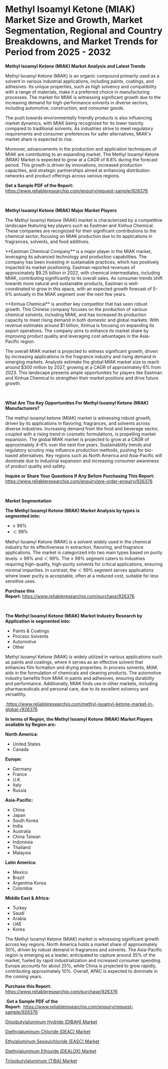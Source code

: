 <p><h1>Methyl Isoamyl Ketone (MIAK) Market Size and Growth, Market Segmentation, Regional and Country Breakdowns, and Market Trends for Period from 2025 -  2032</h1></p><p><strong>Methyl Isoamyl Ketone (MIAK) Market Analysis and Latest Trends</strong></p>
<p><p>Methyl Isoamyl Ketone (MIAK) is an organic compound primarily used as a solvent in various industrial applications, including paints, coatings, and adhesives. Its unique properties, such as high solvency and compatibility with a range of materials, make it a preferred choice in manufacturing processes. The market for MIAK is witnessing significant growth due to the increasing demand for high-performance solvents in diverse sectors, including automotive, construction, and consumer goods. </p><p>The push towards environmentally friendly products is also influencing market dynamics, with MIAK being recognized for its lower toxicity compared to traditional solvents. As industries strive to meet regulatory requirements and consumer preferences for safer alternatives, MIAK's market share is expected to rise. </p><p>Moreover, advancements in the production and application techniques of MIAK are contributing to an expanding market. The Methyl Isoamyl Ketone (MIAK) Market is expected to grow at a CAGR of 8.8% during the forecast period. This growth is driven by innovations, increased production capacities, and strategic partnerships aimed at enhancing distribution networks and product offerings across various regions.</p></p>
<p><strong>Get a Sample PDF of the Report:&nbsp;</strong> <a href="https://www.reliableresearchiq.com/enquiry/request-sample/926376?utm_campaign=1876&utm_medium=2&utm_source=Github&utm_content=ia&utm_term=24032025&utm_id=methyl-isoamyl-ketone-miak">https://www.reliableresearchiq.com/enquiry/request-sample/926376</a></p>
<p>&nbsp;</p>
<p><strong>Methyl Isoamyl Ketone (MIAK) Major Market Players</strong></p>
<p><p>The Methyl Isoamyl Ketone (MIAK) market is characterized by a competitive landscape featuring key players such as Eastman and Xinhua Chemical. These companies are recognized for their significant contributions to the chemical sector, focusing on MIAK production due to its applications in fragrances, solvents, and food additives.</p><p>**Eastman Chemical Company** is a major player in the MIAK market, leveraging its advanced technology and production capabilities. The company has been investing in sustainable practices, which has positively impacted its market positioning. Eastman reported revenues of approximately $9.25 billion in 2022, with chemical intermediates, including MIAK, contributing significantly to its overall sales. As consumer trends shift towards more natural and sustainable products, Eastman is well-coordinated to grow in this space, with an expected growth forecast of 5-6% annually in the MIAK segment over the next few years.</p><p>**Xinhua Chemical** is another key competitor that has seen robust growth. This Chinese company focuses on the production of various chemical solvents, including MIAK, and has increased its production capacity to meet rising demand in both domestic and global markets. With revenue estimates around $1 billion, Xinhua is focusing on expanding its export operations. The company aims to enhance its market share by improving product quality and leveraging cost advantages in the Asia-Pacific region.</p><p>The overall MIAK market is projected to witness significant growth, driven by increasing applications in the fragrance industry and rising demand in emerging markets. Analysts estimate the global MIAK market size to reach around $300 million by 2027, growing at a CAGR of approximately 6% from 2023. This landscape presents ample opportunities for players like Eastman and Xinhua Chemical to strengthen their market positions and drive future growth.</p></p>
<p>&nbsp;</p>
<p><strong>What Are The Key Opportunities For Methyl Isoamyl Ketone (MIAK) Manufacturers?</strong></p>
<p><p>The methyl isoamyl ketone (MIAK) market is witnessing robust growth, driven by its applications in flavoring, fragrances, and solvents across diverse industries. Increasing demand from the food and beverage sector, coupled with a rising trend in cosmetic formulations, is propelling market expansion. The global MIAK market is projected to grow at a CAGR of approximately 4-6% over the next five years. Sustainability trends and regulatory scrutiny may influence production methods, pushing for bio-based alternatives. Key regions such as North America and Asia-Pacific will dominate due to industrial expansion and increasing consumer awareness of product quality and safety.</p></p>
<p><strong>Inquire or Share Your Questions If Any Before Purchasing This Report:</strong> <a href="https://www.reliableresearchiq.com/enquiry/pre-order-enquiry/926376?utm_campaign=1876&utm_medium=2&utm_source=Github&utm_content=ia&utm_term=24032025&utm_id=methyl-isoamyl-ketone-miak">https://www.reliableresearchiq.com/enquiry/pre-order-enquiry/926376</a></p>
<p>&nbsp;</p>
<p><strong>Market Segmentation</strong></p>
<p><strong>The Methyl Isoamyl Ketone (MIAK) Market Analysis by types is segmented into:</strong></p>
<p><ul><li>≥ 99%</li><li>＜ 99%</li></ul></p>
<p><p>Methyl Isoamyl Ketone (MIAK) is a solvent widely used in the chemical industry for its effectiveness in extraction, flavoring, and fragrance applications. The market is categorized into two main types based on purity levels: ≥ 99% and ＜ 99%. The ≥ 99% segment caters to industries requiring high-quality, high-purity solvents for critical applications, ensuring minimal impurities. In contrast, the ＜ 99% segment serves applications where lower purity is acceptable, often at a reduced cost, suitable for less sensitive uses.</p></p>
<p><strong>Purchase this Report:&nbsp;</strong><a href="https://www.reliableresearchiq.com/purchase/926376?utm_campaign=1876&utm_medium=2&utm_source=Github&utm_content=ia&utm_term=24032025&utm_id=methyl-isoamyl-ketone-miak">https://www.reliableresearchiq.com/purchase/926376</a></p>
<p>&nbsp;</p>
<p><strong>The Methyl Isoamyl Ketone (MIAK) Market Industry Research by Application is segmented into:</strong></p>
<p><ul><li>Paints & Coatings</li><li>Process Solvents</li><li>Automotive</li><li>Other</li></ul></p>
<p><p>Methyl Isoamyl Ketone (MIAK) is widely utilized in various applications such as paints and coatings, where it serves as an effective solvent that enhances film formation and drying properties. In process solvents, MIAK aids in the formulation of chemicals and cleaning products. The automotive industry benefits from MIAK in paints and adhesives, ensuring durability and performance. Additionally, MIAK finds use in other markets, including pharmaceuticals and personal care, due to its excellent solvency and versatility.</p></p>
<p><a href="https://www.reliableresearchiq.com/methyl-isoamyl-ketone-market-in-global-r926376?utm_campaign=1876&utm_medium=2&utm_source=Github&utm_content=ia&utm_term=24032025&utm_id=methyl-isoamyl-ketone-miak">&nbsp;https://www.reliableresearchiq.com/methyl-isoamyl-ketone-market-in-global-r926376</a></p>
<p><strong>In terms of Region, the Methyl Isoamyl Ketone (MIAK) Market Players available by Region are:</strong></p>
<p>
    <p> <strong> North America: </strong>
        <ul>
            <li>United States</li>
            <li>Canada</li>
        </ul>
        </p> 
    <p> <strong> Europe: </strong>
        <ul>
            <li>Germany</li>
            <li>France</li>
            <li>U.K.</li>
            <li>Italy</li>
            <li>Russia</li>
        </ul>
        </p> 
    <p> <strong> Asia-Pacific: </strong>
        <ul>
            <li>China</li>
            <li>Japan</li>
            <li>South Korea</li>
            <li>India</li>
            <li>Australia</li>
            <li>China Taiwan</li>
            <li>Indonesia</li>
            <li>Thailand</li>
            <li>Malaysia</li>
        </ul>
        </p> 
    <p> <strong> Latin America: </strong>
        <ul>
            <li>Mexico</li>
            <li>Brazil</li>
            <li>Argentina Korea</li>
            <li>Colombia</li>
        </ul>
        </p> 
    <p> <strong> Middle East & Africa: </strong>
        <ul>
            <li>Turkey</li>
            <li>Saudi</li>
            <li>Arabia</li>
            <li>UAE</li>
            <li>Korea</li>
        </ul>
    </p>
    </p>
<p><p>The Methyl Isoamyl Ketone (MIAK) market is witnessing significant growth across key regions. North America holds a market share of approximately 30%, driven by robust demand in fragrances and solvents. The Asia-Pacific region is emerging as a leader, anticipated to capture around 35% of the market, fueled by rapid industrialization and increased consumer spending. Europe accounts for about 25%, while China is projected to grow rapidly, contributing approximately 10%. Overall, APAC is expected to dominate in the coming years.</p></p>
<p><strong>Purchase this Report: </strong><a href="https://www.reliableresearchiq.com/purchase/926376?utm_campaign=1876&utm_medium=2&utm_source=Github&utm_content=ia&utm_term=24032025&utm_id=methyl-isoamyl-ketone-miak">https://www.reliableresearchiq.com/purchase/926376</a></p>
<p>&nbsp;<strong>Get a Sample PDF of the Report:&nbsp;&nbsp;</strong><a href="https://www.reliableresearchiq.com/enquiry/request-sample/926376?utm_campaign=1876&utm_medium=2&utm_source=Github&utm_content=ia&utm_term=24032025&utm_id=methyl-isoamyl-ketone-miak">https://www.reliableresearchiq.com/enquiry/request-sample/926376</a></p>
<p><strong></strong></p>
<p><p><a href="https://github.com/habyoneub/Market-Research-Report-List-1/blob/main/diisobutylaluminum-hydride-dibah-market.md?utm_campaign=1876&utm_medium=2&utm_source=Github&utm_content=ia&utm_term=24032025&utm_id=methyl-isoamyl-ketone-miak">Diisobutylaluminum Hydride (DIBAH) Market</a></p><p><a href="https://github.com/haklagjbj/Market-Research-Report-List-1/blob/main/diethylaluminum-chloride-deac-market.md?utm_campaign=1876&utm_medium=2&utm_source=Github&utm_content=ia&utm_term=24032025&utm_id=methyl-isoamyl-ketone-miak">Diethylaluminum Chloride (DEAC) Market</a></p><p><a href="https://github.com/latilsmickl8/Market-Research-Report-List-1/blob/main/ethylaluminum-sesquichloride-easc-market.md?utm_campaign=1876&utm_medium=2&utm_source=Github&utm_content=ia&utm_term=24032025&utm_id=methyl-isoamyl-ketone-miak">Ethylaluminum Sesquichloride (EASC) Market</a></p><p><a href="https://github.com/kemauteve/Market-Research-Report-List-1/blob/main/diethylaluminum-ethoxide-dealox-market.md?utm_campaign=1876&utm_medium=2&utm_source=Github&utm_content=ia&utm_term=24032025&utm_id=methyl-isoamyl-ketone-miak">Diethylaluminum Ethoxide (DEALOX) Market</a></p><p><a href="https://github.com/drissahrouk/Market-Research-Report-List-1/blob/main/triisobutylaluminum-tiba-market.md?utm_campaign=1876&utm_medium=2&utm_source=Github&utm_content=ia&utm_term=24032025&utm_id=methyl-isoamyl-ketone-miak">Triisobutylaluminum (TIBA) Market</a></p></p>